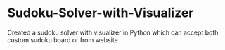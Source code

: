 # Sudoku-Solver-with-Visualizer
Created a sudoku solver with visualizer in Python which can accept both custom sudoku board or from website
